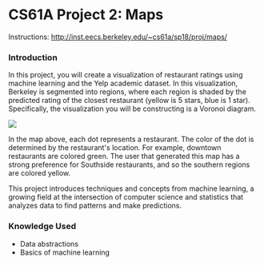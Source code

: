 CS61A Project 2: Maps
=======
Instructions: http://inst.eecs.berkeley.edu/~cs61a/sp18/proj/maps/

### Introduction
In this project, you will create a visualization of restaurant ratings using machine learning and the Yelp academic dataset. In this visualization, Berkeley is segmented into regions, where each region is shaded by the predicted rating of the closest restaurant (yellow is 5 stars, blue is 1 star). Specifically, the visualization you will be constructing is a Voronoi diagram.

![](http://inst.eecs.berkeley.edu/~cs61a/sp18/proj/maps/visualize/voronoi.png)

In the map above, each dot represents a restaurant. The color of the dot is determined by the restaurant's location. For example, downtown restaurants are colored green. The user that generated this map has a strong preference for Southside restaurants, and so the southern regions are colored yellow.

This project introduces techniques and concepts from machine learning, a growing field at the intersection of computer science and statistics that analyzes data to find patterns and make predictions.

### Knowledge Used
* Data abstractions
* Basics of machine learning